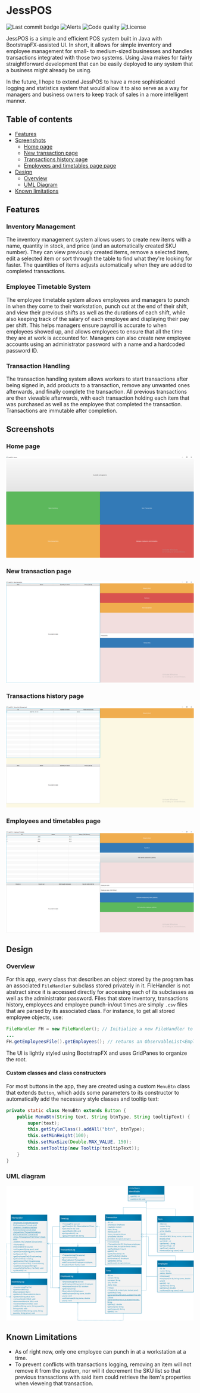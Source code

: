 # JessPOS
![Last commit badge](https://img.shields.io/github/last-commit/Hircinus/JessPOS)
![Alerts](https://img.shields.io/lgtm/alerts/github/Hircinus/JessPOS)
![Code quality](https://img.shields.io/lgtm/grade/java/github/Hircinus/JessPOS)
![License](https://img.shields.io/github/license/Hircinus/JessPOS)

JessPOS is a simple and efficient POS system built in Java with BootstrapFX-assisted UI. In short, it allows for simple inventory and employee management for small- to medium-sized businesses and handles transactions integrated with those two systems. Using Java makes for fairly straightforward development that can be easily deployed to any system that a business might already be using.

In the future, I hope to extend JessPOS to have a more sophisticated logging and statistics system that would allow it to also serve as a way for managers and business owners to keep track of sales in a more intelligent manner.

## Table of contents

 - [Features](#features)
 - [Screenshots](#screenshots)
   - [Home page](#home-page)
   - [New transaction page](#new-transaction-page)
   - [Transactions history page](#transactions-history-page)
   - [Employees and timetables page page](#employees-and-timetables-page)
 - [Design](#design)
   - [Overview](#overview)
   - [UML Diagram](#uml-diagram)
 - [Known limitations](#known-limitations)

## Features

### Inventory Management

The inventory management system allows users to create new items with a name, quantity in stock, and price (and an automatically created SKU number). They can view previously created items, remove a selected item, edit a selected item or sort through the table to find what they're looking for faster. The quantities of items adjusts automatically when they are added to completed transactions.

### Employee Timetable System

The employee timetable system allows employees and managers to punch in when they come to their workstation, punch out at the end of their shift, and view their previous shifts as well as the durations of each shift, while also keeping track of the salary of each employee and displaying their pay per shift. This helps managers ensure payroll is accurate to when employees showed up, and allows employees to ensure that all the time they are at work is accounted for. Managers can also create new employee accounts using an administrator password with a name and a hardcoded password ID.

### Transaction Handling

The transaction handling system allows workers to start transactions after being signed in, add products to a transaction, remove any unwanted ones afterwards, and finally complete the transaction. All previous transactions are then viewable afterwards, with each transaction holding each item that was purchased as well as the employee that completed the transaction. Transactions are immutable after completion.

## Screenshots

### Home page
![Home page](https://github.com/Hircinus/JessPOS/blob/master/screenshots/jesspos_home.PNG)
### New transaction page
![New transaction page](https://github.com/Hircinus/JessPOS/blob/master/screenshots/jesspos_newtransaction.PNG)
### Transactions history page
![Transactions history page](https://github.com/Hircinus/JessPOS/blob/master/screenshots/jesspos_viewtransactions.PNG)
### Employees and timetables page
![Employees and timetables page](https://github.com/Hircinus/JessPOS/blob/master/screenshots/jesspos_employees.PNG)

## Design

### Overview

For this app, every class that describes an object stored by the program has an associated ``FileHandler`` subclass stored privately in it. FileHandler is not abstract since it is accessed directly for accessing each of its subclasses as well as the administrator password. Files that store inventory, transactions history, employees and employee punch-in/out times are simply ``.csv`` files that are parsed by its associated class. 
For instance, to get all stored employee objects, use: 
```java
FileHandler FH = new FileHandler(); // Initialize a new FileHandler to use throughout the class
...
FH.getEmployeesFile().getEmployees(); // returns an ObservableList<Employee> object
```
The UI is lightly styled using BootstrapFX and uses GridPanes to organize the root.

#### Custom classes and class constructors

For most buttons in the app, they are created using a custom ``MenuBtn`` class that extends ``Button``, which adds some parameters to its constructor to automatically add the necessary style classes and tooltip text:
```java
private static class MenuBtn extends Button {
    public MenuBtn(String text, String btnType, String tooltipText) {
        super(text);
        this.getStyleClass().addAll("btn", btnType);
        this.setMinHeight(100);
        this.setMaxSize(Double.MAX_VALUE, 150);
        this.setTooltip(new Tooltip(tooltipText));
    }
}
```

### UML diagram

![UML diagram](https://github.com/Hircinus/JessPOS/blob/master/uml_diagram.png)

## Known Limitations

 - As of right now, only one employee can punch in at a workstation at a time.
 - To prevent conflicts with transactions logging, removing an item will not remove it from the system, nor will it decrement the SKU list so that previous transactions with said item could retrieve the item's properties when vieweing that transaction.
